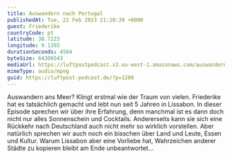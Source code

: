 ```yaml
---
title: Auswandern nach Portugal
publishedAt: Tue, 21 Feb 2023 21:20:39 +0000
guest: Friederike
countryCode: pt
latitude: 38.7223
longitude: 9.1393
durationSeconds: 4584
byteSize: 64306543
mediaUrl: https://luftpostpodcast.s3.eu-west-1.amazonaws.com/auswandern-nach-portugal.mp3
mimeType: audio/mpeg
guid: https://luftpost-podcast.de/?p=1209
---
```


Auswandern ans Meer? Klingt erstmal wie der Traum von vielen. Friederike hat es tatsächlich gemacht und lebt nun seit 5 Jahren in Lissabon. In dieser Episode sprechen wir über ihre Erfahrung, denn manchmal ist es dann doch nicht nur alles Sonnenschein und Cocktails. Andererseits kann sie sich eine Rückkehr nach Deutschland auch nicht mehr so wirklich vorstellen. Aber natürlich sprechen wir auch noch ein bisschen über Land und Leute, Essen und Kultur. Warum Lissabon aber eine Vorliebe hat, Wahrzeichen anderer Städte zu kopieren bleibt am Ende unbeantwortet...
